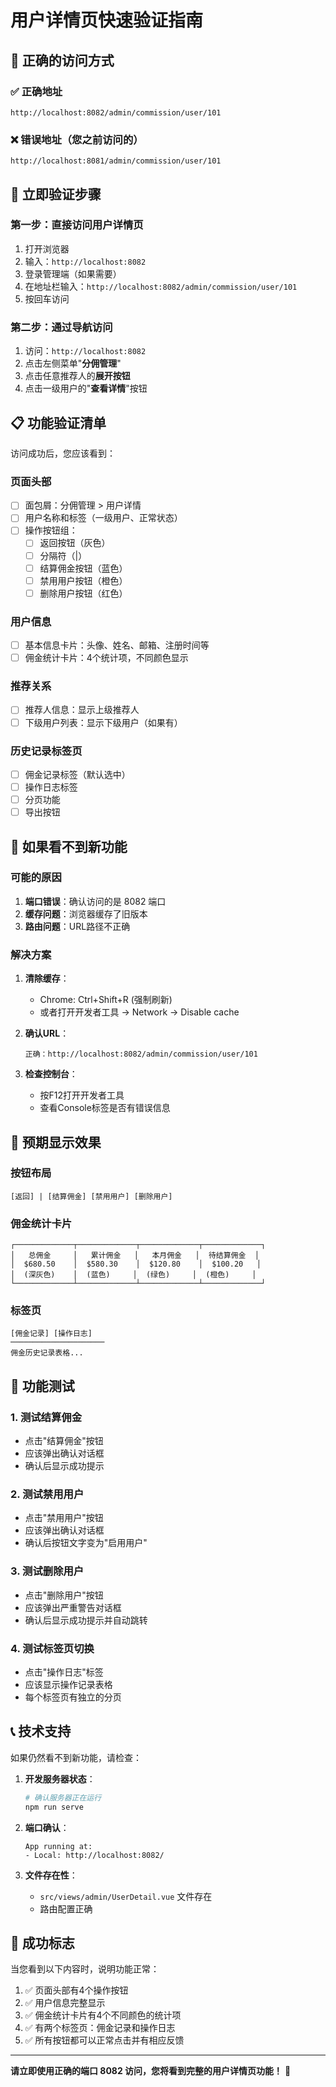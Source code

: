 # 用户详情页快速验证指南

## 🎯 正确的访问方式

### ✅ 正确地址
```
http://localhost:8082/admin/commission/user/101
```

### ❌ 错误地址（您之前访问的）
```
http://localhost:8081/admin/commission/user/101
```

## 🚀 立即验证步骤

### 第一步：直接访问用户详情页
1. 打开浏览器
2. 输入：`http://localhost:8082`
3. 登录管理端（如果需要）
4. 在地址栏输入：`http://localhost:8082/admin/commission/user/101`
5. 按回车访问

### 第二步：通过导航访问
1. 访问：`http://localhost:8082`
2. 点击左侧菜单"**分佣管理**"
3. 点击任意推荐人的**展开按钮**
4. 点击一级用户的"**查看详情**"按钮

## 📋 功能验证清单

访问成功后，您应该看到：

### 页面头部
- [ ] 面包屑：分佣管理 > 用户详情
- [ ] 用户名称和标签（一级用户、正常状态）
- [ ] 操作按钮组：
  - [ ] 返回按钮（灰色）
  - [ ] 分隔符（|）
  - [ ] 结算佣金按钮（蓝色）
  - [ ] 禁用用户按钮（橙色）
  - [ ] 删除用户按钮（红色）

### 用户信息
- [ ] 基本信息卡片：头像、姓名、邮箱、注册时间等
- [ ] 佣金统计卡片：4个统计项，不同颜色显示

### 推荐关系
- [ ] 推荐人信息：显示上级推荐人
- [ ] 下级用户列表：显示下级用户（如果有）

### 历史记录标签页
- [ ] 佣金记录标签（默认选中）
- [ ] 操作日志标签
- [ ] 分页功能
- [ ] 导出按钮

## 🔧 如果看不到新功能

### 可能的原因
1. **端口错误**：确认访问的是 8082 端口
2. **缓存问题**：浏览器缓存了旧版本
3. **路由问题**：URL路径不正确

### 解决方案
1. **清除缓存**：
   - Chrome: Ctrl+Shift+R (强制刷新)
   - 或者打开开发者工具 → Network → Disable cache

2. **确认URL**：
   ```
   正确：http://localhost:8082/admin/commission/user/101
   ```

3. **检查控制台**：
   - 按F12打开开发者工具
   - 查看Console标签是否有错误信息

## 🎨 预期显示效果

### 按钮布局
```
[返回] | [结算佣金] [禁用用户] [删除用户]
```

### 佣金统计卡片
```
┌─────────────┬─────────────┬─────────────┬─────────────┐
│   总佣金     │   累计佣金   │   本月佣金   │  待结算佣金  │
│  $680.50    │  $580.30    │  $120.80    │  $100.20   │
│  (深灰色)    │  (蓝色)     │  (绿色)     │  (橙色)     │
└─────────────┴─────────────┴─────────────┴─────────────┘
```

### 标签页
```
[佣金记录] [操作日志]
─────────────────────
佣金历史记录表格...
```

## 🧪 功能测试

### 1. 测试结算佣金
- 点击"结算佣金"按钮
- 应该弹出确认对话框
- 确认后显示成功提示

### 2. 测试禁用用户
- 点击"禁用用户"按钮
- 应该弹出确认对话框
- 确认后按钮文字变为"启用用户"

### 3. 测试删除用户
- 点击"删除用户"按钮
- 应该弹出严重警告对话框
- 确认后显示成功提示并自动跳转

### 4. 测试标签页切换
- 点击"操作日志"标签
- 应该显示操作记录表格
- 每个标签页有独立的分页

## 📞 技术支持

如果仍然看不到新功能，请检查：

1. **开发服务器状态**：
   ```bash
   # 确认服务器正在运行
   npm run serve
   ```

2. **端口确认**：
   ```
   App running at:
   - Local: http://localhost:8082/
   ```

3. **文件存在性**：
   - `src/views/admin/UserDetail.vue` 文件存在
   - 路由配置正确

## 🎉 成功标志

当您看到以下内容时，说明功能正常：

1. ✅ 页面头部有4个操作按钮
2. ✅ 用户信息完整显示
3. ✅ 佣金统计卡片有4个不同颜色的统计项
4. ✅ 有两个标签页：佣金记录和操作日志
5. ✅ 所有按钮都可以正常点击并有相应反馈

---

**请立即使用正确的端口 8082 访问，您将看到完整的用户详情页功能！** 🚀
